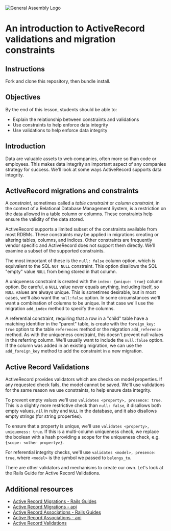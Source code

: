 ![General Assembly Logo](http://i.imgur.com/ke8USTq.png)

# An introduction to ActiveRecord validations and migration constraints

## Instructions

Fork and clone this repository, then bundle install.

## Objectives

By the end of this lesson, students should be able to:

- Explain the relationship between constraints and validations
- Use constraints to help enforce data integrity
- Use validations to help enforce data integrity

## Introduction

Data are valuable assets to web companies, often more so than code or
employees.  This makes data integrity an important aspect of any
companies strategy for success.  We'll look at some ways ActiveRecord
supports data integrity.

## ActiveRecord migrations and constraints

A _constraint_, sometimes called a _table constraint_ or _column
constraint_, in the context of a Relational Database Management System,
is a restriction on the data allowed in a table column or columns.
These constraints help ensure the validity of the data stored.

ActiveRecord supports a limited subset of the constraints available from
most RDBMs. These constraints may be applied in migrations creating or
altering tables, columns, and indices.  Other constraints are frequently
vendor specific and ActiveRecord does not support them directly.  We'll
examine a subset of the supported constraints.

The most important of these is the `null: false` column option, which is
equivalent to the SQL `NOT NULL` constraint. This option disallows
the SQL "empty" value `NULL` from being stored in that column.

A uniqueness constraint is created with the `index: {unique: true}`
column option.  Be careful, a `NULL` value never equals anything,
including itself, so `NULL` values are always unique.  This is sometimes
desirable, but in most cases, we'll also want the `null:false` option.
In some circumstances we'll want a combination of columns to be unique.
In that case we'll use the migration `add_index` method to specify the
columns.

A referential constraint, requiring that a row in a "child" table have a
matching identifier in the "parent" table, is create with the
`foreign_key: true` option to the table `references` method or the
migration `add_reference` method.  As with the uniqueness constraint,
this doesn't prevent null values in the referring column.  We'll usually
want to include the `null:false` option.  If the column was added in an
existing migration, we can use the `add_foreign_key` method to add the
constraint in a new migration.

## Active Record Validations

ActiveRecord provides validators which are checks on model properties.
If any requested check fails, the model cannot be saved.  We'll use
validations for the same reason we use constraints, to help ensure data
integrity.

To prevent empty values we'll use `validates <property>, presence: true`.
This is a slightly more restrictive check than `null: false`, it
disallows both empty values, `nil` in ruby and `NULL` in the database,
and it also disallows empty strings (for string properties).

To ensure that a property is unique, we'll use `validates <property>,
uniqueness: true`.  If this is a multi-column uniqueness check, we
replace the boolean with a hash providing a scope for the uniqueness
check, e.g. `{scope: <other property>}`.

For referential integrity checks, we'll use `validates <model>,
presence: true`, where `<model>` is the symbol we passed to
`belongs_to`.

There are other validators and mechanisms to create our own.  Let's look
at the Rails Guide for Active Record Validations.

## Additional resources

- [Active Record Migrations - Rails Guides](http://guides.rubyonrails.org/active_record_migrations.html)
- [Active Record Migrations - api](http://api.rubyonrails.org/classes/ActiveRecord/Migration.html)
- [Active Record Associations - Rails Guides](http://guides.rubyonrails.org/association_basics.html)
- [Active Record Associations - api](http://api.rubyonrails.org/files/activerecord/lib/active_record/associations_rb.html)
- [Active Record Validations](http://guides.rubyonrails.org/active_record_validations.html)
